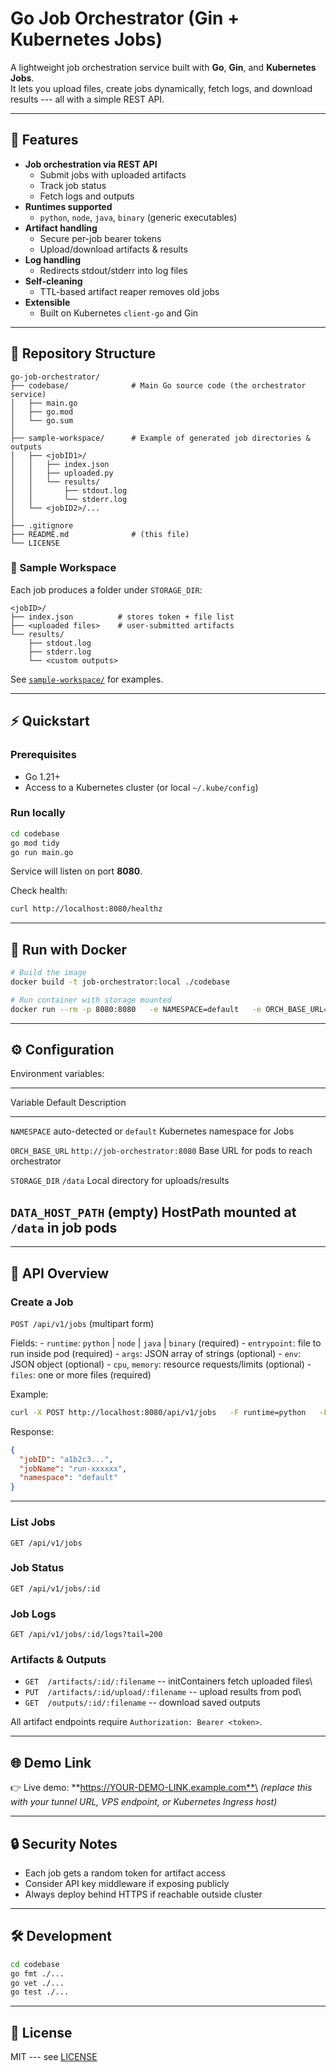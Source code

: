 # Go Job Orchestrator (Gin + Kubernetes Jobs)

A lightweight job orchestration service built with **Go**, **Gin**, and
**Kubernetes Jobs**.\
It lets you upload files, create jobs dynamically, fetch logs, and
download results --- all with a simple REST API.

------------------------------------------------------------------------

## 🚀 Features

-   **Job orchestration via REST API**
    -   Submit jobs with uploaded artifacts
    -   Track job status
    -   Fetch logs and outputs
-   **Runtimes supported**
    -   `python`, `node`, `java`, `binary` (generic executables)
-   **Artifact handling**
    -   Secure per-job bearer tokens
    -   Upload/download artifacts & results
-   **Log handling**
    -   Redirects stdout/stderr into log files
-   **Self-cleaning**
    -   TTL-based artifact reaper removes old jobs
-   **Extensible**
    -   Built on Kubernetes `client-go` and Gin

------------------------------------------------------------------------

## 📂 Repository Structure

    go-job-orchestrator/
    ├── codebase/              # Main Go source code (the orchestrator service)
    │   ├── main.go
    │   ├── go.mod
    │   └── go.sum
    │
    ├── sample-workspace/      # Example of generated job directories & outputs
    │   ├── <jobID1>/
    │   │   ├── index.json
    │   │   ├── uploaded.py
    │   │   └── results/
    │   │       ├── stdout.log
    │   │       └── stderr.log
    │   └── <jobID2>/...
    │
    ├── .gitignore
    ├── README.md              # (this file)
    └── LICENSE

### 📑 Sample Workspace

Each job produces a folder under `STORAGE_DIR`:

    <jobID>/
    ├── index.json          # stores token + file list
    ├── <uploaded files>    # user-submitted artifacts
    └── results/
        ├── stdout.log
        ├── stderr.log
        └── <custom outputs>

See [`sample-workspace/`](./sample-workspace) for examples.

------------------------------------------------------------------------

## ⚡ Quickstart

### Prerequisites

-   Go 1.21+
-   Access to a Kubernetes cluster (or local `~/.kube/config`)

### Run locally

``` bash
cd codebase
go mod tidy
go run main.go
```

Service will listen on port **8080**.

Check health:

``` bash
curl http://localhost:8080/healthz
```

------------------------------------------------------------------------

## 🐳 Run with Docker

``` bash
# Build the image
docker build -t job-orchestrator:local ./codebase

# Run container with storage mounted
docker run --rm -p 8080:8080   -e NAMESPACE=default   -e ORCH_BASE_URL=http://localhost:8080   -e STORAGE_DIR=/data   -v "$(pwd)/data:/data"   job-orchestrator:local
```

------------------------------------------------------------------------

## ⚙️ Configuration

Environment variables:

  ------------------------------------------------------------------------------------
  Variable           Default                          Description
  ------------------ -------------------------------- --------------------------------
  `NAMESPACE`        auto-detected or `default`       Kubernetes namespace for Jobs

  `ORCH_BASE_URL`    `http://job-orchestrator:8080`   Base URL for pods to reach
                                                      orchestrator

  `STORAGE_DIR`      `/data`                          Local directory for
                                                      uploads/results

  `DATA_HOST_PATH`   (empty)                          HostPath mounted at `/data` in
                                                      job pods
  ------------------------------------------------------------------------------------

------------------------------------------------------------------------

## 🔗 API Overview

### Create a Job

`POST /api/v1/jobs` (multipart form)

Fields: - `runtime`: `python` \| `node` \| `java` \| `binary`
(required) - `entrypoint`: file to run inside pod (required) - `args`:
JSON array of strings (optional) - `env`: JSON object (optional) -
`cpu`, `memory`: resource requests/limits (optional) - `files`: one or
more files (required)

Example:

``` bash
curl -X POST http://localhost:8080/api/v1/jobs   -F runtime=python   -F entrypoint=main.py   -F args='["--flag","value"]'   -F env='{"MY_VAR":"123"}'   -F files=@main.py
```

Response:

``` json
{
  "jobID": "a1b2c3...",
  "jobName": "run-xxxxxx",
  "namespace": "default"
}
```

------------------------------------------------------------------------

### List Jobs

    GET /api/v1/jobs

### Job Status

    GET /api/v1/jobs/:id

### Job Logs

    GET /api/v1/jobs/:id/logs?tail=200

### Artifacts & Outputs

-   `GET  /artifacts/:id/:filename` -- initContainers fetch uploaded
    files\
-   `PUT  /artifacts/:id/upload/:filename` -- upload results from pod\
-   `GET  /outputs/:id/:filename` -- download saved outputs

All artifact endpoints require `Authorization: Bearer <token>`.

------------------------------------------------------------------------

## 🌐 Demo Link

👉 Live demo: **https://YOUR-DEMO-LINK.example.com**\
*(replace this with your tunnel URL, VPS endpoint, or Kubernetes Ingress
host)*

------------------------------------------------------------------------

## 🔒 Security Notes

-   Each job gets a random token for artifact access
-   Consider API key middleware if exposing publicly
-   Always deploy behind HTTPS if reachable outside cluster

------------------------------------------------------------------------

## 🛠️ Development

``` bash
cd codebase
go fmt ./...
go vet ./...
go test ./...
```

------------------------------------------------------------------------

## 📜 License

MIT --- see [LICENSE](./LICENSE)
